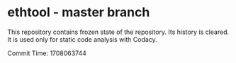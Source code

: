 # ethtool - master branch

This repository contains frozen state of the repository.
Its history is cleared. It is used only for static code
analysis with Codacy.

Commit Time: 1708063744